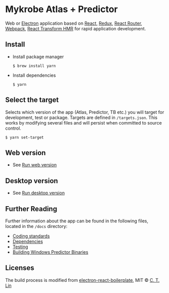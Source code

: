 # Mykrobe Atlas + Predictor

Web or [Electron](http://electron.atom.io/) application based on [React](https://facebook.github.io/react/), [Redux](https://github.com/reactjs/redux), [React Router](https://github.com/reactjs/react-router), [Webpack](http://webpack.github.io/docs/), [React Transform HMR](https://github.com/gaearon/react-transform-hmr) for rapid application development.

## Install

* Install package manager

	```
	$ brew install yarn
	```

* Install dependencies

	```
	$ yarn
	```

## Select the target

Selects which version of the app (Atlas, Predictor, TB etc.) you will target for development, test or package. Targets are defined in `/targets.json`. This works by modifying several files and will persist when committed to source control.

```
$ yarn set-target
```

## Web version

- See [Run web version](docs/web.md)

## Desktop version

- See [Run desktop version](docs/desktop.md)

## Further Reading

Further information about the app can be found in the following files, located in the `/docs` directory:

- [Coding standards](docs/coding-standards.md)
- [Dependencies](docs/dependencies.md)
- [Testing](docs/testing.md)
- [Building Windows Predictor Binaries](docs/predictor-windows.md)

## Licenses

The build process is modified from [electron-react-boilerplate](https://github.com/chentsulin/electron-react-boilerplate), MIT © [C. T. Lin](https://github.com/chentsulin)
